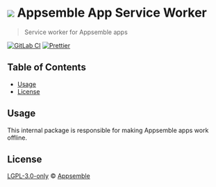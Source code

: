 # ![](https://gitlab.com/appsemble/appsemble/-/raw/0.23.6/config/assets/logo.svg) Appsemble App Service Worker

> Service worker for Appsemble apps

[![GitLab CI](https://gitlab.com/appsemble/appsemble/badges/0.23.6/pipeline.svg)](https://gitlab.com/appsemble/appsemble/-/releases/0.23.6)
[![Prettier](https://img.shields.io/badge/code_style-prettier-ff69b4.svg)](https://prettier.io)

## Table of Contents

- [Usage](#usage)
- [License](#license)

## Usage

This internal package is responsible for making Appsemble apps work offline.

## License

[LGPL-3.0-only](https://gitlab.com/appsemble/appsemble/-/blob/0.23.6/LICENSE.md) ©
[Appsemble](https://appsemble.com)
